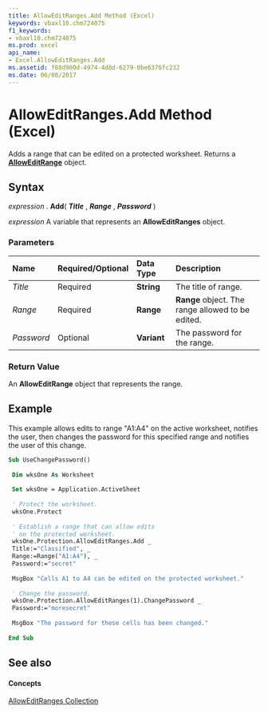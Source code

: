 ```yaml
---
title: AllowEditRanges.Add Method (Excel)
keywords: vbaxl10.chm724075
f1_keywords:
- vbaxl10.chm724075
ms.prod: excel
api_name:
- Excel.AllowEditRanges.Add
ms.assetid: f88d900d-4974-4d8d-6279-0be6376fc232
ms.date: 06/08/2017
---
```



# AllowEditRanges.Add Method (Excel)

Adds a range that can be edited on a protected worksheet. Returns a **[AllowEditRange](alloweditrange-object-excel.md)** object.


## Syntax

 _expression_ . **Add**( **_Title_** , **_Range_** , **_Password_** )

 _expression_ A variable that represents an **AllowEditRanges** object.


### Parameters



|**Name**|**Required/Optional**|**Data Type**|**Description**|
|:-----|:-----|:-----|:-----|
| _Title_|Required| **String**|The title of range.|
| _Range_|Required| **Range**| **Range** object. The range allowed to be edited.|
| _Password_|Optional| **Variant**|The password for the range.|

### Return Value

An **AllowEditRange** object that represents the range.


## Example

This example allows edits to range "A1:A4" on the active worksheet, notifies the user, then changes the password for this specified range and notifies the user of this change.


```vb
Sub UseChangePassword() 
 
 Dim wksOne As Worksheet 
 
 Set wksOne = Application.ActiveSheet 
 
 ' Protect the worksheet. 
 wksOne.Protect 
 
 ' Establish a range that can allow edits 
 ' on the protected worksheet. 
 wksOne.Protection.AllowEditRanges.Add _ 
 Title:="Classified", _ 
 Range:=Range("A1:A4"), _ 
 Password:="secret" 
 
 MsgBox "Cells A1 to A4 can be edited on the protected worksheet." 
 
 ' Change the password. 
 wksOne.Protection.AllowEditRanges(1).ChangePassword _ 
 Password:="moresecret" 
 
 MsgBox "The password for these cells has been changed." 
 
End Sub
```


## See also


#### Concepts


[AllowEditRanges Collection](alloweditranges-object-excel.md)


